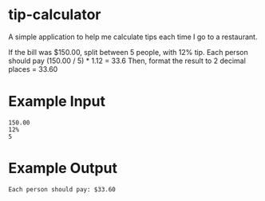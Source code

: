 # tip-calculator
A simple application to help me calculate tips each time I go to a restaurant.

If the bill was $150.00, split between 5 people, with 12% tip. Each person should pay (150.00 / 5) * 1.12 = 33.6 
Then, format the result to 2 decimal places = 33.60

# Example Input

```
150.00
12%
5
```

# Example Output

```
Each person should pay: $33.60 
```
